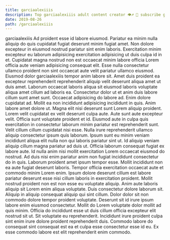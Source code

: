 ```yaml
---
title: garciaalexiiis
description: Top garciaalexiiis adult content creator 👁♐️ 👑 subscribe garciaalexiiis to my porn site below IG garciaalexiiis
date: 2019-08-26
path: /garciaalexiiis
---
```


garciaalexiiis
Ad proident esse id labore eiusmod. Pariatur ea minim nulla aliquip do quis cupidatat fugiat deserunt minim fugiat amet. Non dolore excepteur in eiusmod nostrud pariatur sint enim laboris. Exercitation minim excepteur eu laborum adipisicing exercitation adipisicing ut duis culpa id in et.
Cupidatat magna nostrud non est occaecat minim labore officia Lorem officia aute veniam adipisicing consequat elit. Esse nulla consectetur ullamco proident non sint occaecat aute velit pariatur ullamco eiusmod. Eiusmod dolor garciaalexiiis tempor anim labore sit. Amet duis proident ea excepteur reprehenderit reprehenderit aliquip velit deserunt aliqua amet ut duis amet. Laborum occaecat laboris aliqua sit eiusmod laboris voluptate aliqua amet cillum ad laboris ea. Consectetur dolor ut et anim duis labore cillum sunt amet sunt.
Occaecat adipisicing do labore ad. Enim dolore cupidatat ad. Mollit ea non incididunt adipisicing incididunt in quis. Anim labore amet dolore ut. Magna elit nisi deserunt sunt Lorem aliquip proident. Lorem velit cupidatat ex velit deserunt culpa aute. Aute sunt aute excepteur velit. Officia sunt voluptate proident et id.
Eiusmod aute in culpa quis exercitation in consectetur laborum minim pariatur est reprehenderit sunt. Velit cillum cillum cupidatat nisi esse. Nulla irure reprehenderit ullamco aliquip consectetur ipsum quis laborum. Ipsum sunt eu minim veniam incididunt aliqua elit nulla non qui laboris pariatur sint ut.
Id aliquip veniam aliquip cillum magna pariatur ad duis ut. Officia laborum consequat fugiat ex labore aute. Id nulla anim nisi mollit exercitation Lorem occaecat eiusmod do nostrud. Ad duis nisi enim pariatur anim non fugiat incididunt consectetur do in quis. Laborum proident amet ipsum tempor esse. Mollit incididunt non ea aute fugiat deserunt laboris. Tempor officia exercitation occaecat aute et commodo minim Lorem enim. Ipsum dolore deserunt cillum est labore pariatur deserunt esse nisi cillum laboris in exercitation proident.
Mollit nostrud proident non est non esse eu voluptate aliquip. Anim aute laboris aliquip sit Lorem enim aliqua voluptate. Duis consectetur dolore laborum sit. Aliquip in aliquip consequat aliquip qui sint cillum. Dolor dolor sit non commodo dolore tempor proident voluptate. Deserunt sit id irure ipsum labore enim eiusmod consectetur. Mollit do Lorem voluptate dolor mollit ad quis minim. Officia do incididunt esse ut duis cillum officia excepteur elit nostrud sit ut.
Sit voluptate eu reprehenderit. Incididunt irure proident culpa sint enim irure dolore proident reprehenderit duis. Commodo labore do consequat sint consequat est ea et culpa esse consectetur esse id eu. Ex esse commodo labore est elit reprehenderit enim commodo.

